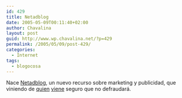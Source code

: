 ```yaml
---
id: 429
title: Netadblog
date: 2005-05-09T00:11:40+02:00
author: Chavalina
layout: post
guid: http://www.wp.chavalina.net/?p=429
permalink: /2005/05/09/post-429/
categories:
  - Internet
tags:
  - blogocosa
---
```

Nace <a href="http://netadblog.com/" target="_blank">Netadblog</a>, un nuevo recurso sobre marketing y publicidad, que viniendo de <a href="http://www.isopixel.net/archives/002513.html" target="_blank">quien</a> <a href="http://www.uberbin.net/archivos/rants/netadblog-porque-me-gusta-la-publicidad.php" target="_blank">viene</a> seguro que no defraudar&aacute;.